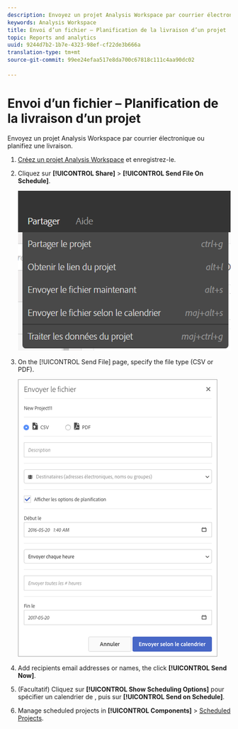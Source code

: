 ```yaml
---
description: Envoyez un projet Analysis Workspace par courrier électronique ou planifiez une livraison.
keywords: Analysis Workspace
title: Envoi d’un fichier – Planification de la livraison d’un projet
topic: Reports and analytics
uuid: 9244d7b2-1b7e-4323-98ef-cf22de3b666a
translation-type: tm+mt
source-git-commit: 99ee24efaa517e8da700c67818c111c4aa90dc02

---
```



# Envoi d’un fichier – Planification de la livraison d’un projet

Envoyez un projet Analysis Workspace par courrier électronique ou planifiez une livraison.

1. [Créez un projet Analysis Workspace](https://marketing.adobe.com/resources/help/fr_FR/analytics/analysis-workspace/t_freeform_project.html) et enregistrez-le.
1. Cliquez sur **[!UICONTROL Share]** > **[!UICONTROL Send File On Schedule]**.

   ![Résultat de l’étape](assets/send-file.png)

1. On the [!UICONTROL Send File] page, specify the file type (CSV or PDF).

   ![Résultat de l’étape](assets/send-file-pop-up.png)

1. Add recipients email addresses or names, the click **[!UICONTROL Send Now]**.
1. (Facultatif) Cliquez sur **[!UICONTROL Show Scheduling Options]** pour spécifier un calendrier de , puis sur **[!UICONTROL Send on Schedule]**.
1. Manage scheduled projects in **[!UICONTROL Components]** > [Scheduled Projects](/help/analyze/analysis-workspace/curate-share/schedule-projects.md).
